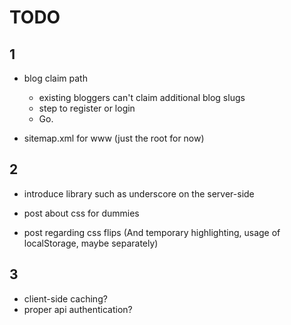 TODO
=======

1
-------

- blog claim path
  - existing bloggers can't claim additional blog slugs
  - step to register or login
  - Go.

- sitemap.xml for www (just the root for now)



2
-------

- introduce library such as underscore on the server-side

- post about css for dummies
- post regarding css flips (And temporary highlighting, usage of localStorage, maybe separately)



3
-------

- client-side caching?
- proper api authentication?